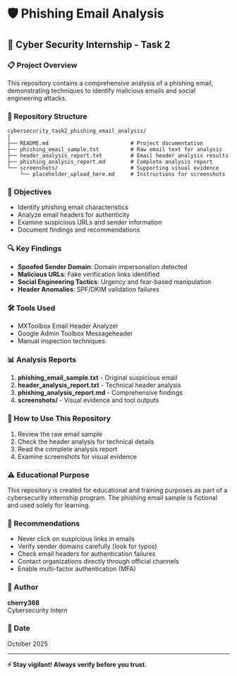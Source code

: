 # 🛡️ Phishing Email Analysis

## 🎯 Cyber Security Internship - Task 2

### 📋 Project Overview
This repository contains a comprehensive analysis of a phishing email, demonstrating techniques to identify malicious emails and social engineering attacks.

### 📂 Repository Structure
```
cybersecurity_task2_phishing_email_analysis/
│
├── README.md                          # Project documentation
├── phishing_email_sample.txt          # Raw email text for analysis
├── header_analysis_report.txt         # Email header analysis results
├── phishing_analysis_report.md        # Complete analysis report
└── screenshots/                       # Supporting visual evidence
    └── placeholder_upload_here.md     # Instructions for screenshots
```

### 🎯 Objectives
- Identify phishing email characteristics
- Analyze email headers for authenticity
- Examine suspicious URLs and sender information
- Document findings and recommendations

### 🔍 Key Findings
- **Spoofed Sender Domain**: Domain impersonation detected
- **Malicious URLs**: Fake verification links identified
- **Social Engineering Tactics**: Urgency and fear-based manipulation
- **Header Anomalies**: SPF/DKIM validation failures

### 🛠️ Tools Used
- MXToolbox Email Header Analyzer
- Google Admin Toolbox Messageheader
- Manual inspection techniques

### 📊 Analysis Reports
1. **phishing_email_sample.txt** - Original suspicious email
2. **header_analysis_report.txt** - Technical header analysis
3. **phishing_analysis_report.md** - Comprehensive findings
4. **screenshots/** - Visual evidence and tool outputs

### 🚀 How to Use This Repository
1. Review the raw email sample
2. Check the header analysis for technical details
3. Read the complete analysis report
4. Examine screenshots for visual evidence

### ⚠️ Educational Purpose
This repository is created for educational and training purposes as part of a cybersecurity internship program. The phishing email sample is fictional and used solely for learning.

### 📝 Recommendations
- Never click on suspicious links in emails
- Verify sender domains carefully (look for typos)
- Check email headers for authentication failures
- Contact organizations directly through official channels
- Enable multi-factor authentication (MFA)

### 👤 Author
**cherry368**  
Cybersecurity Intern

### 📅 Date
October 2025

---

**⚡ Stay vigilant! Always verify before you trust.**
